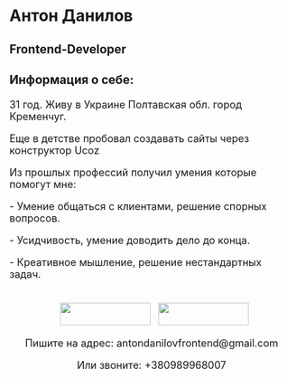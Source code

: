 # Антон Данилов
## Frontend-Developer
<div style="font-size: 18px">
      <h3>Информация о себе:</h3>
      <p>31 год. Живу в Украине Полтавская обл. город Кременчуг.</p>
      <p>Еще в детстве пробовал создавать сайты через конструктор Ucoz</p>
      <p>Из прошлых профессий получил умения которые помогут мне:</p>
      <p>- Умение общаться с клиентами, решение спорных вопросов.</p>
      <p>- Усидчивость, умение доводить дело до конца.</p>
      <p>- Креативное мышление, решение нестандартных задач.</p>
    </div>
 <div align="center" style="margin: 40px 0">
      <div>
        <a
          style="margin: 0 10px; text-decoration: none"
          target="_blank"
          href="https://www.linkedin.com/in/anton-danilov-b81994215/"
        >
          <img
            width="160px"
            height="40px"
            src="https://img.shields.io/badge/LinkedIn-0077B5?style=for-the-badge&logo=linkedin&logoColor=white"
          />
        </a>
        <a target="_blank" href="https://www.instagram.com/altairatl/?hl=ru">
          <img
            width="160px"
            height="40px"
            src="https://img.shields.io/badge/Instagram-E4405F?style=for-the-badge&logo=instagram&logoColor=white"
          />
        </a>
      </div>
      <p style="font-size: 18px">
        Пишите на адрес:
        <a
          style="text-decoration: none"
          href="mailto:antondanilovfrontend@gmail.com"
          >antondanilovfrontend@gmail.com</a
        >
      </p>
      <p style="font-size: 18px">
        Или звоните:
        <a style="text-decoration: none" href="tel:+380989968007"
          >+380989968007</a
        >
      </p>
    </div>
    
